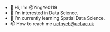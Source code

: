 - 👋 Hi, I’m @YingYe0119
- 👀 I’m interested in Data Science.
- 🌱 I’m currently learning Spatial Data Science.
- 📫 How to reach me ucfnyeb@ucl.ac.uk

<!---
YingYe0119/YingYe0119 is a ✨ special ✨ repository because its `README.md` (this file) appears on your GitHub profile.
You can click the Preview link to take a look at your changes.
--->
